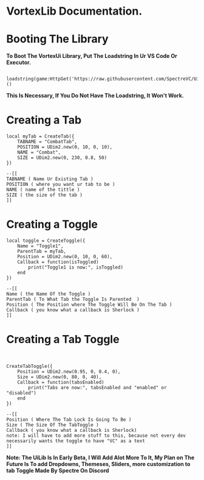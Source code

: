 # VortexLib Documentation. #


# Booting The Library #

**To Boot The VortexUi Library, Put The Loadstring In Ur VS Code Or Executor.**

```

loadstring(game:HttpGet('https://raw.githubusercontent.com/SpectreVC/UiLib.lua/Core/Core.lua'))()

```

**This Is Necessary, If You Do Not Have The Loadstring, It Won't Work.**


# Creating a Tab #

```
local myTab = CreateTab({
    TABNAME = "CombatTab",
    POSITION = UDim2.new(0, 10, 0, 10),
    NAME = "Combat",
    SIZE = UDim2.new(0, 230, 0.8, 50)
})

--[[
TABNAME ( Name Ur Existing Tab )
POSITION ( where you want ur tab to be )
NAME ( name of the tittle )
SIZE ( the size of the tab )
]]
```


# Creating a Toggle #


```
local toggle = CreateToggle({
    Name = "Toggle1",
    ParentTab = myTab,
    Position = UDim2.new(0, 10, 0, 60),
    Callback = function(isToggled)
        print("Toggle1 is now:", isToggled)
    end
})

--[[
Name ( the Name Of the Toggle )
ParentTab ( To What Tab the Toggle Is Parented  )
Position ( The Position where The Toggle Will Be On The Tab )
Callback ( you know what a callback is Sherlock )
]]

```

# Creating a Tab Toggle #


```


CreateTabToggle({
    Position = UDim2.new(0.95, 0, 0.4, 0),
    Size = UDim2.new(0, 80, 0, 40),
    Callback = function(tabsEnabled)
        print("Tabs are now:", tabsEnabled and "enabled" or "disabled")
    end
})

--[[
Position ( Where The Tab Lock Is Going To Be )
Size ( The Size Of The TabToggle )
Callback ( you know what a callback is Sherlock)
note: I will have to add more stuff to this, because not every dev necessarily wants the toggle to have "VC" as a text
]]

```

**Note: The UiLib Is In Early Beta, I Will Add Alot More To It, My Plan on The Future Is To add Dropdowns, Themeses, Sliders, more customization to tab Toggle
Made By Spectre On Discord**





